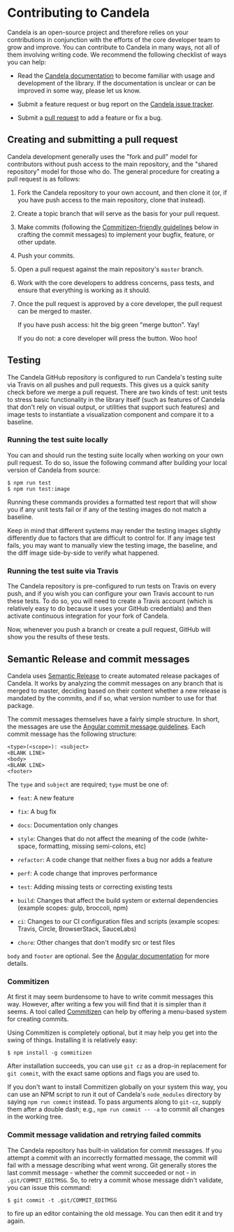 # Contributing to Candela

Candela is an open-source project and therefore relies on your contributions in
conjunction with the efforts of the core developer team to grow and improve. You
can contribute to Candela in many ways, not all of them involving writing code.
We recommend the following checklist of ways you can help:

   * Read the [Candela documentation](http://candela.readthedocs.io/en/latest/)
     to become familiar with usage and development of the library. If the
     documentation is unclear or can be improved in some way, please let us
     know.

   * Submit a feature request or bug report on the [Candela issue
     tracker](https://github.com/Kitware/candela/issues).

   * Submit a [pull request](https://github.com/Kitware/candela/pulls) to add a
     feature or fix a bug.

## Creating and submitting a pull request

Candela development generally uses the "fork and pull" model for contributors
without push access to the main repository, and the "shared repository" model
for those who do. The general procedure for creating a pull request is as
follows:

   1. Fork the Candela repository to your own account, and then clone it (or, if
      you have push access to the main repository, clone that instead).

   2. Create a topic branch that will serve as the basis for your pull request.

   3. Make commits (following the [Commitizen-friendly guidelines]() below in
      crafting the commit messages) to implement your bugfix, feature, or other
      update.

   4. Push your commits.

   5. Open a pull request against the main repository's `master` branch.

   6. Work with the core developers to address concerns, pass tests, and ensure
      that everything is working as it should.

   7. Once the pull request is approved by a core developer, the pull request
      can be merged to master.

      If you have push access: hit the big green "merge button". Yay!

      If you do not: a core developer will press the button. Woo hoo!

## Testing

The Candela GitHub repository is configured to run Candela's testing suite via
Travis on all pushes and pull requests. This gives us a quick sanity check
before we merge a pull request. There are two kinds of test: unit tests to
stress basic functionality in the library itself (such as features of Candela
that don't rely on visual output, or utilities that support such features) and
image tests to instantiate a visualization component and compare it to a
baseline.

### Running the test suite locally

You can and should run the testing suite locally when working on your own pull
request.  To do so, issue the following command after building your local
version of Candela from source:

    $ npm run test
    $ npm run test:image

Running these commands provides a formatted test report that will show you if
any unit tests fail or if any of the testing images do not match a baseline.

Keep in mind that different systems may render the testing images slightly
differently due to factors that are difficult to control for. If any image test
fails, you may want to manually view the testing image, the baseline, and the
diff image side-by-side to verify what happened.

### Running the test suite via Travis

The Candela repository is pre-configured to run tests on Travis on every push,
and if you wish you can configure your own Travis account to run these tests. To
do so, you will need to create a Travis account (which is relatively easy to do
because it uses your GitHub credentials) and then activate continuous
integration for your fork of Candela.

Now, whenever you push a branch or create a pull request, GitHub will show you
the results of these tests.

## Semantic Release and commit messages

Candela uses [Semantic
Release](https://github.com/semantic-release/semantic-release) to create
automated release packages of Candela. It works by analyzing the commit messages
on any branch that is merged to master, deciding based on their content whether
a new release is mandated by the commits, and if so, what version number to use
for that package.

The commit messages themselves have a fairly simple structure. In short, the
messages are use the [Angular commit message
guidelines](https://github.com/angular/angular/blob/master/CONTRIBUTING.md#-commit-message-guidelines).
Each commit message has the following structure:

````
<type>(<scope>): <subject>
<BLANK LINE>
<body>
<BLANK LINE>
<footer>
````

The `type` and `subject` are required; `type` must be one of:

   * `feat`: A new feature

   * `fix`: A bug fix

   * `docs`: Documentation only changes

   * `style`: Changes that do not affect the meaning of the code (white-space,
     formatting, missing semi-colons, etc)

   * `refactor`: A code change that neither fixes a bug nor adds a feature

   * `perf`: A code change that improves performance

   * `test`: Adding missing tests or correcting existing tests

   * `build`: Changes that affect the build system or external dependencies
     (example scopes: gulp, broccoli, npm)

   * `ci`: Changes to our CI configuration files and scripts (example scopes:
     Travis, Circle, BrowserStack, SauceLabs)

   * `chore`: Other changes that don't modify src or test files

`body` and `footer` are optional. See the [Angular
documentation](https://github.com/angular/angular/blob/master/CONTRIBUTING.md#-commit-message-guidelines)
for more details.

### Commitizen

At first it may seem burdensome to have to write commit messages this way.
However, after writing a few you will find that it is simpler than it seems. A
tool called [Commitizen](https://commitizen.github.io/cz-cli/) can help by
offering a menu-based system for creating commits.

Using Commitizen is completely optional, but it may help you get into the swing
of things. Installing it is relatively easy:

    $ npm install -g commitizen

After installation succeeds, you can use `git cz` as a drop-in replacement for
`git commit`, with the exact same options and flags you are used to.

If you don't want to install Commitizen globally on your system this way, you
can use an NPM script to run it out of Candela's `node_modules` directory by
saying `npm run commit` instead. To pass arguments along to `git-cz`, supply
them after a double dash; e.g., `npm run commit -- -a` to commit all changes in
the working tree.

### Commit message validation and retrying failed commits

The Candela repository has built-in validation for commit messages. If you
attempt a commit with an incorrectly formatted message, the commit will fail
with a message describing what went wrong. Git generally stores the last commit
message - whether the commit succeeded or not - in `.git/COMMIT_EDITMSG`. So, to
retry a commit whose message didn't validate, you can issue this command:

    $ git commit -t .git/COMMIT_EDITMSG

to fire up an editor containing the old message. You can then edit it and try
again.
